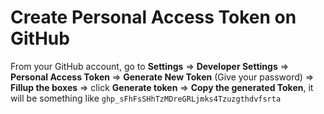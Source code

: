 # Create Personal Access Token on GitHub

From your GitHub account, go to **Settings** => **Developer Settings** => **Personal Access Token** => **Generate New Token** (Give your password) => **Fillup the boxes** => click **Generate token** => **Copy the generated Token**, it will be something like `ghp_sFhFsSHhTzMDreGRLjmks4Tzuzgthdvfsrta`
